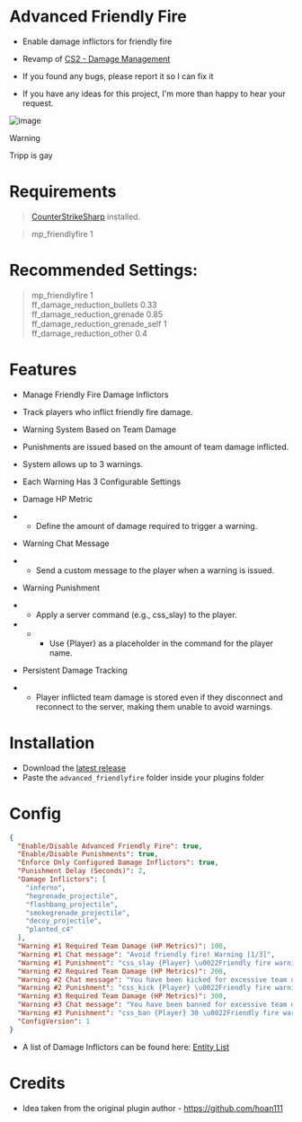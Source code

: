 # Advanced Friendly Fire 
- Enable damage inflictors for friendly fire
- Revamp of [CS2 - Damage Management](https://github.com/hoan111/CS2-DamageManagement)

- If you found any bugs, please report it so I can fix it
- If you have any ideas for this project, I'm more than happy to hear your request.

![image](https://github.com/user-attachments/assets/fbd0632d-283a-4204-a763-89bb927e4624)
> [!WARNING]
> Tripp is gay

# Requirements
> [CounterStrikeSharp](https://docs.cssharp.dev/) installed.

> mp_friendlyfire 1
# Recommended Settings:
> mp_friendlyfire 1  \
> ff_damage_reduction_bullets 0.33  \
> ff_damage_reduction_grenade 0.85  \
> ff_damage_reduction_grenade_self 1  \
> ff_damage_reduction_other 0.4

# Features
- Manage Friendly Fire Damage Inflictors

- Track players who inflict friendly fire damage.
- Warning System Based on Team Damage

- Punishments are issued based on the amount of team damage inflicted.
- System allows up to 3 warnings.
- Each Warning Has 3 Configurable Settings

- Damage HP Metric
- - Define the amount of damage required to trigger a warning.
- Warning Chat Message
- - Send a custom message to the player when a warning is issued.
- Warning Punishment
- - Apply a server command (e.g., css_slay) to the player.
- - - Use {Player} as a placeholder in the command for the player name.
- Persistent Damage Tracking
- - Player inflicted team damage is stored even if they disconnect and reconnect to the server, making them unable to avoid warnings.

# Installation
- Download the [latest release](https://github.com/phara1/advanced-ff-cs2/releases)
- Paste the ```advanced_friendlyfire``` folder inside your plugins folder

# Config
```json
{
  "Enable/Disable Advanced Friendly Fire": true,
  "Enable/Disable Punishments": true,
  "Enforce Only Configured Damage Inflictors": true,
  "Punishment Delay (Seconds)": 2,
  "Damage Inflictors": [
    "inferno",
    "hegrenade_projectile",
    "flashbang_projectile",
    "smokegrenade_projectile",
    "decoy_projectile",
    "planted_c4"
  ],
  "Warning #1 Required Team Damage (HP Metrics)": 100,
  "Warning #1 Chat message": "Avoid friendly fire! Warning [1/3]",
  "Warning #1 Punishment": "css_slay {Player} \u0022Friendly fire warning [1/3]\u0022",
  "Warning #2 Required Team Damage (HP Metrics)": 200,
  "Warning #2 Chat message": "You have been kicked for excessive team damage!",
  "Warning #2 Punishment": "css_kick {Player} \u0022Friendly fire warning [2/3]\u0022",
  "Warning #3 Required Team Damage (HP Metrics)": 300,
  "Warning #3 Chat message": "You have been banned for excessive team damage!",
  "Warning #3 Punishment": "css_ban {Player} 30 \u0022Friendly fire warning [3/3]\u0022",
  "ConfigVersion": 1
}
```
- A list of Damage Inflictors can be found here: [Entity List](https://cs2.poggu.me/dumped-data/entity-list/)

# Credits
- Idea taken from the original plugin author - https://github.com/hoan111
